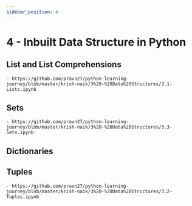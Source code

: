 ```yaml
---
sidebar_position: 4
---
```


# 4 - Inbuilt Data Structure in Python

## List and List Comprehensions

    - https://github.com/pravn27/python-learning-journey/blob/master/krish-naik/3%20-%20Data%20Structures/3.1-Lists.ipynb

## Sets

    - https://github.com/pravn27/python-learning-journey/blob/master/krish-naik/3%20-%20Data%20Structures/3.3-Sets.ipynb

## Dictionaries

## Tuples

    - https://github.com/pravn27/python-learning-journey/blob/master/krish-naik/3%20-%20Data%20Structures/3.2-Tuples.ipynb
